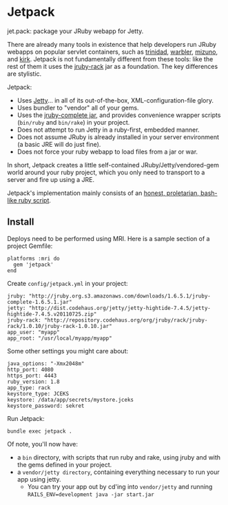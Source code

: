 # Jetpack

jet.pack: package your JRuby webapp for Jetty.

There are already many tools in existence that help developers run JRuby webapps on popular servlet containers,
such as [trinidad](https://github.com/trinidad/trinidad), [warbler](https://github.com/jruby/warbler), [mizuno](https://github.com/matadon/mizuno), and [kirk](https://github.com/strobecorp/kirk).
Jetpack is not fundamentally different from these tools: like the rest of them it uses the [jruby-rack](https://github.com/jruby/jruby-rack) jar as a foundation. The key differences are stylistic.

Jetpack:

* Uses [Jetty](http://jetty.codehaus.org/jetty/)... in all of its
  out-of-the-box, XML-configuration-file glory.
* Uses bundler to "vendor" all of your gems.
* Uses the [jruby-complete jar](http://jruby.org/download), and provides
  convenience wrapper scripts (`bin/ruby` and `bin/rake`) in your project.
* Does not attempt to run Jetty in a ruby-first, embedded manner.
* Does not assume JRuby is already installed in your server environment (a
  basic JRE will do just fine).
* Does not force your ruby webapp to load files from a jar or war.

In short, Jetpack creates a little self-contained JRuby/Jetty/vendored-gem world around your ruby project,
which you only need to transport to a server and fire up using a JRE.

Jetpack's implementation mainly consists of an [honest, proletarian, bash-like ruby script](https://github.com/square/jetpack/blob/master/bin/jetpack).

## Install

Deploys need to be performed using MRI. Here is a sample section of a project Gemfile:

    platforms :mri do
      gem 'jetpack'
    end


Create `config/jetpack.yml` in your project:

    jruby: "http://jruby.org.s3.amazonaws.com/downloads/1.6.5.1/jruby-complete-1.6.5.1.jar"
    jetty: "http://dist.codehaus.org/jetty/jetty-hightide-7.4.5/jetty-hightide-7.4.5.v20110725.zip"
    jruby-rack: "http://repository.codehaus.org/org/jruby/rack/jruby-rack/1.0.10/jruby-rack-1.0.10.jar"
    app_user: "myapp"
    app_root: "/usr/local/myapp/myapp"

Some other settings you might care about:

    java_options: "-Xmx2048m"
    http_port: 4080
    https_port: 4443
    ruby_version: 1.8
    app_type: rack
    keystore_type: JCEKS
    keystore: /data/app/secrets/mystore.jceks
    keystore_password: sekret

Run Jetpack:

    bundle exec jetpack .

Of note, you'll now have:

* a `bin` directory, with scripts that run ruby and rake, using jruby and with the gems defined in your project.
* a `vendor/jetty directory`, containing everything necessary to run your app using jetty.
  * You can try your app out by cd'ing into `vendor/jetty` and running `RAILS_ENV=development java -jar start.jar`
